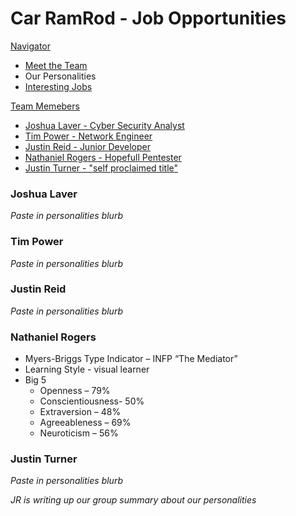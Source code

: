 # Car RamRod - Job Opportunities

[Navigator](./README.md)
- [Meet the Team](./team.md)
- Our Personalities
- [Interesting Jobs](./jobs.md)

[Team Memebers](#)
- [Joshua Laver - Cyber Security Analyst](#joshualaver)
- [Tim Power - Network Engineer](#timpower)
- [Justin Reid - Junior Developer](#justinreid)
- [Nathaniel Rogers - Hopefull Pentester](#nathanielrogers)
- [Justin Turner - "self proclaimed title"](#justinturner)

### Joshua Laver
*Paste in personalities blurb*

### Tim Power
*Paste in personalities blurb*

### Justin Reid
*Paste in personalities blurb*

### Nathaniel Rogers
- Myers-Briggs Type Indicator – INFP “The Mediator” 
- Learning Style - visual learner 
- Big 5
  - Openness – 79% 
  - Conscientiousness- 50% 
  - Extraversion – 48% 
  - Agreeableness – 69% 
  - Neuroticism – 56%

### Justin Turner
*Paste in personalities blurb*

*JR is writing up our group summary about our personalities*
